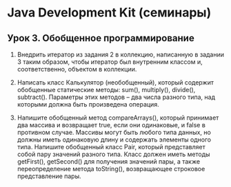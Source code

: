 # Java Development Kit (семинары)
## Урок 3. Обобщенное программирование
1. Внедрить итератор из задания 2 в коллекцию, написанную в задании 3 таким образом,
чтобы итератор был внутренним классом и, соответственно, объектом в коллекции.

2. Написать класс Калькулятор (необобщенный), который содержит обобщенные статические методы: sum(), multiply(), divide(), subtract(). Параметры этих методов – два
числа разного типа, над которыми должна быть произведена операция.

3. Напишите обобщенный метод compareArrays(), который принимает два массива и возвращает true, если они одинаковые, и false в противном случае. Массивы могут быть любого типа данных, но должны иметь одинаковую длину и содержать элементы одного типа. 
Напишите обобщенный класс Pair, который представляет собой пару значений разного типа. Класс должен иметь методы getFirst(), getSecond() для получения значений пары, а также переопределение метода toString(), возвращающее строковое представление пары.